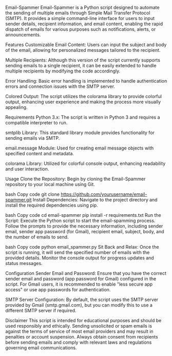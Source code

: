 Email-Spammer
Email-Spammer is a Python script designed to automate the sending of multiple emails through Simple Mail Transfer Protocol (SMTP). It provides a simple command-line interface for users to input sender details, recipient information, and email content, enabling the rapid dispatch of emails for various purposes such as notifications, alerts, or announcements.

Features
Customizable Email Content: Users can input the subject and body of the email, allowing for personalized messages tailored to the recipient.

Multiple Recipients: Although this version of the script currently supports sending emails to a single recipient, it can be easily extended to handle multiple recipients by modifying the code accordingly.

Error Handling: Basic error handling is implemented to handle authentication errors and connection issues with the SMTP server.

Colored Output: The script utilizes the colorama library to provide colorful output, enhancing user experience and making the process more visually appealing.

Requirements
Python 3.x: The script is written in Python 3 and requires a compatible interpreter to run.

smtplib Library: This standard library module provides functionality for sending emails via SMTP.

email.message Module: Used for creating email message objects with specified content and metadata.

colorama Library: Utilized for colorful console output, enhancing readability and user interaction.

Usage
Clone the Repository: Begin by cloning the Email-Spammer repository to your local machine using Git.

bash
Copy code
git clone https://github.com/yourusername/email-spammer.git
Install Dependencies: Navigate to the project directory and install the required dependencies using pip.

bash
Copy code
cd email-spammer
pip install -r requirements.txt
Run the Script: Execute the Python script to start the email-spamming process. Follow the prompts to provide the necessary information, including sender email, sender app password (for Gmail), recipient email, subject, body, and the number of emails to send.

bash
Copy code
python email_spammer.py
Sit Back and Relax: Once the script is running, it will send the specified number of emails with the provided details. Monitor the console output for progress updates and status messages.

Configuration
Sender Email and Password: Ensure that you have the correct sender email and password (app password for Gmail) configured in the script. For Gmail users, it is recommended to enable "less secure app access" or use app passwords for authentication.

SMTP Server Configuration: By default, the script uses the SMTP server provided by Gmail (smtp.gmail.com), but you can modify this to use a different SMTP server if required.

Disclaimer
This script is intended for educational purposes and should be used responsibly and ethically. Sending unsolicited or spam emails is against the terms of service of most email providers and may result in penalties or account suspension. Always obtain consent from recipients before sending emails and comply with relevant laws and regulations governing email communications.
